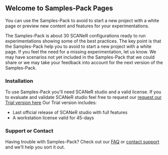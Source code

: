 ## Welcome to Samples-Pack Pages

You can use the Samples-Pack to avoid to start a new project with a white page or preview new content and features for your experimentations.

The Samples-Pack is about 30 SCANeR configurations ready to run experimentations showing some of the best practices. 
The key point is that the Samples-Pack help you to avoid to start a new project with a white page. 
If you feel the need for a missing experimentation, let us know. We may have scenarios not yet included in the Samples-Pack that we could share or we may take your feedback into account for the next version of the Samples-Pack.

### Installation

To use Samples-Pack you'll need SCANeR studio and a valid license.
If you to evaluate and validate SCANeR studio feel free to request our [request our Trial version here](https://www.avsimulation.com/scaner-studio-trial/)
Our Trial version includes:
- Last official release of SCANeR studio with full features
- A workstation license valid for 45-days

### Support or Contact

Having trouble with Samples-Pack? Check out our [FAQ](http://stockage.scanersimulation.com/Evaluation/2021/SCANeRstudio_Evaluation_FAQ.pdf) or [contact support](support-scaner@avsimulation.fr) and we’ll help you sort it out.
